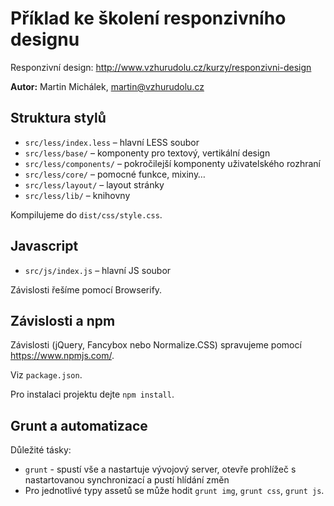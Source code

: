 # Příklad ke školení responzivního designu

Responzivní design: http://www.vzhurudolu.cz/kurzy/responzivni-design

**Autor:** Martin Michálek, martin@vzhurudolu.cz

## Struktura stylů

* `src/less/index.less` – hlavní LESS soubor
* `src/less/base/` – komponenty pro textový, vertikální design
* `src/less/components/` – pokročilejší komponenty uživatelského rozhraní
* `src/less/core/` – pomocné funkce, mixiny…
* `src/less/layout/` – layout stránky
* `src/less/lib/` – knihovny

Kompilujeme do `dist/css/style.css`.

## Javascript

* `src/js/index.js` – hlavní JS soubor

Závislosti řešíme pomocí Browserify.

## Závislosti a npm

Závislosti (jQuery, Fancybox nebo Normalize.CSS) spravujeme pomocí https://www.npmjs.com/.

Viz `package.json`.

Pro instalaci projektu dejte `npm install`.

## Grunt a automatizace

Důležité tásky:

* `grunt` - spustí vše a nastartuje vývojový server, otevře prohlížeč s nastartovanou synchronizací a pustí hlídání změn
* Pro jednotlivé typy assetů se může hodit `grunt img`, `grunt css`, `grunt js`.











